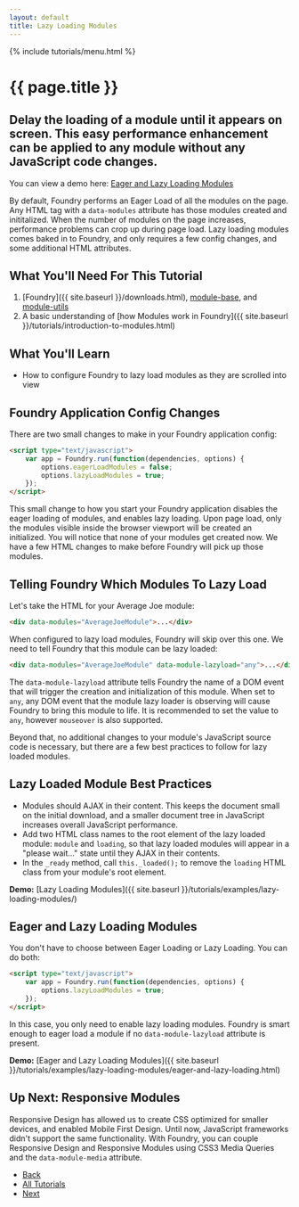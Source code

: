 ```yaml
---
layout: default
title: Lazy Loading Modules
---
```


{% include tutorials/menu.html %}

# {{ page.title }}

<h2 class="intro">
    Delay the loading of a module until it appears on screen. This easy
    performance enhancement can be applied to any module without any JavaScript
    code changes.
</h2>

<div class="info">
    <p>
        You can view a demo here:
        <a href="{{ site.baseurl }}/tutorials/examples/lazy-loading-modules/eager-and-lazy-loading.html">Eager and Lazy Loading Modules</a>
    </p>
</div>

By default, Foundry performs an Eager Load of all the modules on the page. Any
HTML tag with a `data-modules` attribute has those modules created and
inititalized. When the number of modules on the page increases, performance
problems can crop up during page load. Lazy loading modules comes baked in to
Foundry, and only requires a few config changes, and some additional HTML
attributes.

## What You'll Need For This Tutorial

1. [Foundry]({{ site.baseurl }}/downloads.html),
   [module-base](https://github.com/gburghardt/module-base), and
   [module-utils](https://github.com/gburghardt/module-utils)
2. A basic understanding of [how Modules work in Foundry]({{ site.baseurl }}/tutorials/introduction-to-modules.html)

## What You'll Learn

- How to configure Foundry to lazy load modules as they are scrolled into view

## Foundry Application Config Changes

There are two small changes to make in your Foundry application config:

```html
<script type="text/javascript">
    var app = Foundry.run(function(dependencies, options) {
        options.eagerLoadModules = false;
        options.lazyLoadModules = true;
    });
</script>
```

This small change to how you start your Foundry application disables the eager
loading of modules, and enables lazy loading. Upon page load, only the modules
visible inside the browser viewport will be created an initialized. You will
notice that none of your modules get created now. We have a few HTML changes to
make before Foundry will pick up those modules.

## Telling Foundry Which Modules To Lazy Load

Let's take the HTML for your Average Joe module:

```html
<div data-modules="AverageJoeModule">...</div>
```

When configured to lazy load modules, Foundry will skip over this one. We need
to tell Foundry that this module can be lazy loaded:

```html
<div data-modules="AverageJoeModule" data-module-lazyload="any">...</div>
```

The `data-module-lazyload` attribute tells Foundry the name of a DOM event that
will trigger the creation and initialization of this module. When set to `any`,
any DOM event that the module lazy loader is observing will cause Foundry to
bring this module to life. It is recommended to set the value to `any`, however
`mouseover` is also supported.

Beyond that, no additional changes to your module's JavaScript source code is
necessary, but there are a few best practices to follow for lazy loaded modules.

## Lazy Loaded Module Best Practices

- Modules should AJAX in their content. This keeps the document small on the
  initial download, and a smaller document tree in JavaScript increases overall
  JavaScript performance.
- Add two HTML class names to the root element of the lazy loaded module:
  `module` and `loading`, so that lazy loaded modules will appear in a "please
  wait..." state until they AJAX in their contents.
- In the `_ready` method, call `this._loaded();` to remove the `loading` HTML
  class from your module's root element.

__Demo:__ [Lazy Loading Modules]({{ site.baseurl }}/tutorials/examples/lazy-loading-modules/)

## Eager and Lazy Loading Modules

You don't have to choose between Eager Loading or Lazy Loading. You can do both:

```html
<script type="text/javascript">
    var app = Foundry.run(function(dependencies, options) {
        options.lazyLoadModules = true;
    });
</script>
```

In this case, you only need to enable lazy loading modules. Foundry is smart
enough to eager load a module if no `data-module-lazyload` attribute is present.

__Demo:__ [Eager and Lazy Loading Modules]({{ site.baseurl }}/tutorials/examples/lazy-loading-modules/eager-and-lazy-loading.html)

## Up Next: Responsive Modules

Responsive Design has allowed us to create CSS optimized for smaller devices,
and enabled Mobile First Design. Until now, JavaScript frameworks didn't support
the same functionality. With Foundry, you can couple Responsive Design and
Responsive Modules using CSS3 Media Queries and the `data-module-media`
attribute.

<ul class="pagination">
    <li class="pagination-back"><a href="{{ site.baseurl }}/tutorials/unit-testing.html" title="Back: Unit Testing Foundry Applications">Back</a></li>
    <li class="pagination-up"><a href="{{ site.baseurl }}/tutorials/">All Tutorials</a></li>
    <li class="pagination-next"><a href="{{ site.baseurl }}/tutorials/responsive-modules.html" title="Next: Responsive Modules Using CSS3 Media Queries">Next</a></li>
</ul>
